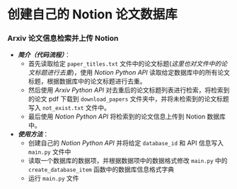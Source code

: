 # 创建自己的 Notion 论文数据库
### Arxiv 论文信息检索并上传 Notion
- **_简介（代码流程）_**：
  - 首先读取给定 `paper_titles.txt` 文件中的论文标题(_这里也对文件中的论文标题进行去重_)，使用 _Notion Python API_ 读取给定数据库中的所有论文标题，根据数据库中的论文标题进行去重。
  - 然后使用 _Arxiv Python API_ 对去重后的论文标题列表进行检索，将检索到的论文 pdf 下载到 `download_papers` 文件夹中，并将未检索到的论文标题写入 `not_exist.txt` 文件中。
  - 最后使用 _Notion Python API_ 将检索到的论文信息上传到 Notion 数据库中。 
- **_使用方法_**：
  - 创建自己的 _Notion Python API_ 并将给定 `database_id` 和 API 信息写入 `main.py` 文件中
  - 读取一个数据库的数据项，并根据数据项中的数据格式修改 `main.py` 中的 `create_database_item` 函数中的数据库信息格式字典
  - 运行 `main.py` 文件